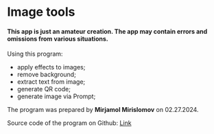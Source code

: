 # Image tools

#### This app is just an amateur creation. The app may contain errors and omissions from various situations.
Using this program: 
- apply effects to images;
- remove background;
- extract text from image;
- generate QR code;
- generate image via Prompt;
    
The program was prepared by **Mirjamol Mirislomov** on 02.27.2024.
    
Source code of the program on Github: [Link](https://github.com/holmon-alp/Image-tools.git)

